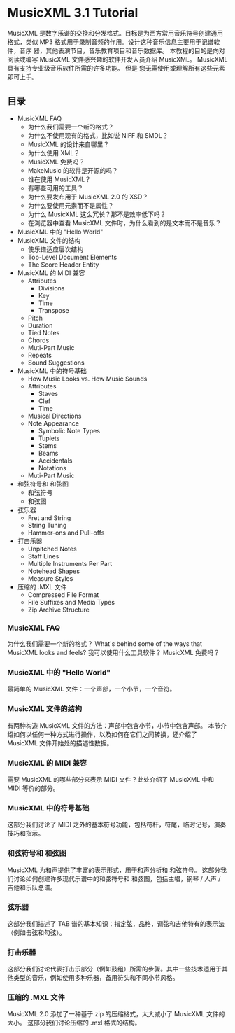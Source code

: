 # MusicXML 3.1 Tutorial

MusicXML 是数字乐谱的交换和分发格式。目标是为西方常用音乐符号创建通用格式，类似 MP3 格式用于录制音频的作用。设计这种音乐信息主要用于记谱软件，音序
器，其他表演节目，音乐教育项目和音乐数据库。
本教程的目的是向对阅读或编写 MusicXML 文件感兴趣的软件开发人员介绍 MusicXML。 MusicXML 具有支持专业级音乐软件所需的许多功能。 但是
您无需使用或理解所有这些元素即可上手。

## 目录

- MusicXML FAQ
  - 为什么我们需要一个新的格式？
  - 为什么不使用现有的格式，比如说 NIFF 和 SMDL？
  - MusicXML 的设计来自哪里？
  - 为什么使用 XML？
  - MusicXML 免费吗？
  - MakeMusic 的软件是开源的吗？
  - 谁在使用 MusicXML？
  - 有哪些可用的工具？
  - 为什么要发布用于 MusicXML 2.0 的 XSD？
  - 为什么要使用元素而不是属性？
  - 为什么 MusicXML 这么冗长？那不是效率低下吗？
  - 在浏览器中查看 MusicXML 文件时，为什么看到的是文本而不是音乐？
- MusicXML 中的 "Hello World"
- MusicXML 文件的结构
  - 使乐谱适应层次结构
  - Top-Level Document Elements
  - The Score Header Entity
- MusicXML 的 MIDI 兼容
  - Attributes
    - Divisions
    - Key
    - Time
    - Transpose
  - Pitch
  - Duration
  - Tied Notes
  - Chords
  - Muti-Part Music
  - Repeats
  - Sound Suggestions
- MusicXML 中的符号基础
  - How Music Looks vs. How Music Sounds
  - Attributes
    - Staves
    - Clef
    - Time
  - Musical Directions
  - Note Appearance
    - Symbolic Note Types
    - Tuplets
    - Stems
    - Beams
    - Accidentals
    - Notations
  - Muti-Part Music
- 和弦符号和 和弦图
  - 和弦符号
  - 和弦图
- 弦乐器
  - Fret and String
  - String Tuning
  - Hammer-ons and Pull-offs
- 打击乐器
  - Unpitched Notes
  - Staff Lines
  - Multiple Instruments Per Part
  - Notehead Shapes
  - Measure Styles
- 压缩的 .MXL 文件
  - Compressed File Format
  - File Suffixes and Media Types
  - Zip Archive Structure

### MusicXML FAQ

为什么我们需要一个新的格式？
What's behind some of the ways that MusicXML looks and feels?
我可以使用什么工具软件？
MusicXML 免费吗？

### MusicXML 中的 "Hello World"

最简单的 MusicXML 文件：一个声部，一个小节，一个音符。

### MusicXML 文件的结构

有两种构造 MusicXML 文件的方法：声部中包含小节，小节中包含声部。
本节介绍如何以任何一种方式进行操作，以及如何在它们之间转换，还介绍了 MusicXML 文件开始处的描述性数据。

### MusicXML 的 MIDI 兼容

需要 MusicXML 的哪些部分来表示 MIDI 文件？此处介绍了 MusicXML 中和 MIDI 等价的部分。

### MusicXML 中的符号基础

这部分我们讨论了 MIDI 之外的基本符号功能，包括符杆，符尾，临时记号，演奏技巧和指示。

### 和弦符号和 和弦图

MusicXML 为和声提供了丰富的表示形式，用于和声分析和 和弦符号。
这部分我们讨论如何创建许多现代乐谱中的和弦符号和 和弦图，包括主唱，钢琴 / 人声 / 吉他和乐队总谱。

### 弦乐器

这部分我们描述了 TAB 谱的基本知识：指定弦，品格，调弦和吉他特有的表示法（例如击弦和勾弦）。

### 打击乐器

这部分我们讨论代表打击乐部分（例如鼓组）所需的步骤。其中一些技术适用于其他类型的音乐，例如使用多种乐器，备用符头和不同小节风格。

### 压缩的 .MXL 文件

MusicXML 2.0 添加了一种基于 zip 的压缩格式，大大减小了 MusicXML 文件的大小。
这部分我们讨论压缩的 .mxl 格式的结构。
